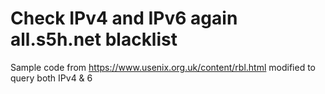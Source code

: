 # Check IPv4 and IPv6 again all.s5h.net blacklist

Sample code from https://www.usenix.org.uk/content/rbl.html modified to query both IPv4 & 6

